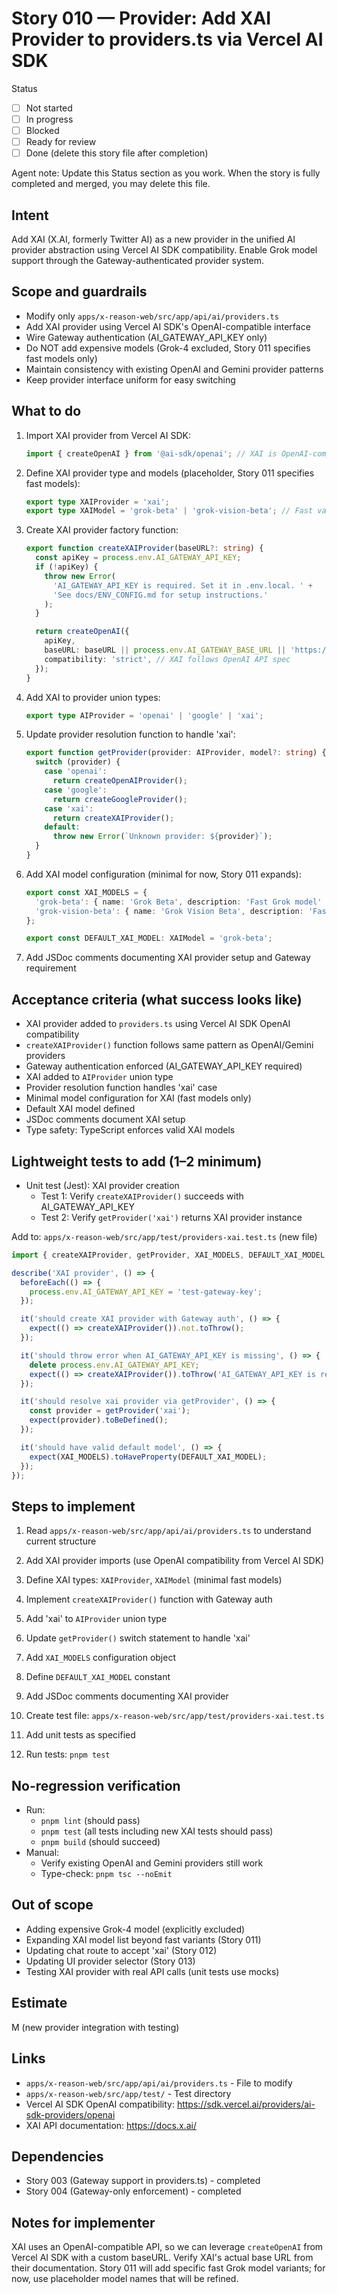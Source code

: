 # Story 010 — Provider: Add XAI Provider to providers.ts via Vercel AI SDK

Status
- [ ] Not started
- [ ] In progress
- [ ] Blocked
- [ ] Ready for review
- [ ] Done (delete this story file after completion)

Agent note: Update this Status section as you work. When the story is fully completed and merged, you may delete this file.

## Intent

Add XAI (X.AI, formerly Twitter AI) as a new provider in the unified AI provider abstraction using Vercel AI SDK compatibility. Enable Grok model support through the Gateway-authenticated provider system.

## Scope and guardrails

- Modify only `apps/x-reason-web/src/app/api/ai/providers.ts`
- Add XAI provider using Vercel AI SDK's OpenAI-compatible interface
- Wire Gateway authentication (AI_GATEWAY_API_KEY only)
- Do NOT add expensive models (Grok-4 excluded, Story 011 specifies fast models only)
- Maintain consistency with existing OpenAI and Gemini provider patterns
- Keep provider interface uniform for easy switching

## What to do

1. Import XAI provider from Vercel AI SDK:
   ```typescript
   import { createOpenAI } from '@ai-sdk/openai'; // XAI is OpenAI-compatible
   ```

2. Define XAI provider type and models (placeholder, Story 011 specifies fast models):
   ```typescript
   export type XAIProvider = 'xai';
   export type XAIModel = 'grok-beta' | 'grok-vision-beta'; // Fast variants only
   ```

3. Create XAI provider factory function:
   ```typescript
   export function createXAIProvider(baseURL?: string) {
     const apiKey = process.env.AI_GATEWAY_API_KEY;
     if (!apiKey) {
       throw new Error(
         'AI_GATEWAY_API_KEY is required. Set it in .env.local. ' +
         'See docs/ENV_CONFIG.md for setup instructions.'
       );
     }

     return createOpenAI({
       apiKey,
       baseURL: baseURL || process.env.AI_GATEWAY_BASE_URL || 'https://api.x.ai/v1',
       compatibility: 'strict', // XAI follows OpenAI API spec
     });
   }
   ```

4. Add XAI to provider union types:
   ```typescript
   export type AIProvider = 'openai' | 'google' | 'xai';
   ```

5. Update provider resolution function to handle 'xai':
   ```typescript
   export function getProvider(provider: AIProvider, model?: string) {
     switch (provider) {
       case 'openai':
         return createOpenAIProvider();
       case 'google':
         return createGoogleProvider();
       case 'xai':
         return createXAIProvider();
       default:
         throw new Error(`Unknown provider: ${provider}`);
     }
   }
   ```

6. Add XAI model configuration (minimal for now, Story 011 expands):
   ```typescript
   export const XAI_MODELS = {
     'grok-beta': { name: 'Grok Beta', description: 'Fast Grok model' },
     'grok-vision-beta': { name: 'Grok Vision Beta', description: 'Fast vision model' },
   };

   export const DEFAULT_XAI_MODEL: XAIModel = 'grok-beta';
   ```

7. Add JSDoc comments documenting XAI provider setup and Gateway requirement

## Acceptance criteria (what success looks like)

- XAI provider added to `providers.ts` using Vercel AI SDK OpenAI compatibility
- `createXAIProvider()` function follows same pattern as OpenAI/Gemini providers
- Gateway authentication enforced (AI_GATEWAY_API_KEY required)
- XAI added to `AIProvider` union type
- Provider resolution function handles 'xai' case
- Minimal model configuration for XAI (fast models only)
- Default XAI model defined
- JSDoc comments document XAI setup
- Type safety: TypeScript enforces valid XAI models

## Lightweight tests to add (1–2 minimum)

- Unit test (Jest): XAI provider creation
  - Test 1: Verify `createXAIProvider()` succeeds with AI_GATEWAY_API_KEY
  - Test 2: Verify `getProvider('xai')` returns XAI provider instance

Add to: `apps/x-reason-web/src/app/test/providers-xai.test.ts` (new file)

```typescript
import { createXAIProvider, getProvider, XAI_MODELS, DEFAULT_XAI_MODEL } from '@/app/api/ai/providers';

describe('XAI provider', () => {
  beforeEach(() => {
    process.env.AI_GATEWAY_API_KEY = 'test-gateway-key';
  });

  it('should create XAI provider with Gateway auth', () => {
    expect(() => createXAIProvider()).not.toThrow();
  });

  it('should throw error when AI_GATEWAY_API_KEY is missing', () => {
    delete process.env.AI_GATEWAY_API_KEY;
    expect(() => createXAIProvider()).toThrow('AI_GATEWAY_API_KEY is required');
  });

  it('should resolve xai provider via getProvider', () => {
    const provider = getProvider('xai');
    expect(provider).toBeDefined();
  });

  it('should have valid default model', () => {
    expect(XAI_MODELS).toHaveProperty(DEFAULT_XAI_MODEL);
  });
});
```

## Steps to implement

1) Read `apps/x-reason-web/src/app/api/ai/providers.ts` to understand current structure

2) Add XAI provider imports (use OpenAI compatibility from Vercel AI SDK)

3) Define XAI types: `XAIProvider`, `XAIModel` (minimal fast models)

4) Implement `createXAIProvider()` function with Gateway auth

5) Add 'xai' to `AIProvider` union type

6) Update `getProvider()` switch statement to handle 'xai'

7) Add `XAI_MODELS` configuration object

8) Define `DEFAULT_XAI_MODEL` constant

9) Add JSDoc comments documenting XAI provider

10) Create test file: `apps/x-reason-web/src/app/test/providers-xai.test.ts`

11) Add unit tests as specified

12) Run tests: `pnpm test`

## No-regression verification

- Run:
  - `pnpm lint` (should pass)
  - `pnpm test` (all tests including new XAI tests should pass)
  - `pnpm build` (should succeed)
- Manual:
  - Verify existing OpenAI and Gemini providers still work
  - Type-check: `pnpm tsc --noEmit`

## Out of scope

- Adding expensive Grok-4 model (explicitly excluded)
- Expanding XAI model list beyond fast variants (Story 011)
- Updating chat route to accept 'xai' (Story 012)
- Updating UI provider selector (Story 013)
- Testing XAI provider with real API calls (unit tests use mocks)

## Estimate

M (new provider integration with testing)

## Links

- `apps/x-reason-web/src/app/api/ai/providers.ts` - File to modify
- `apps/x-reason-web/src/app/test/` - Test directory
- Vercel AI SDK OpenAI compatibility: https://sdk.vercel.ai/providers/ai-sdk-providers/openai
- XAI API documentation: https://docs.x.ai/

## Dependencies

- Story 003 (Gateway support in providers.ts) - completed
- Story 004 (Gateway-only enforcement) - completed

## Notes for implementer

XAI uses an OpenAI-compatible API, so we can leverage `createOpenAI` from Vercel AI SDK with a custom baseURL. Verify XAI's actual base URL from their documentation. Story 011 will add specific fast Grok model variants; for now, use placeholder model names that will be refined.